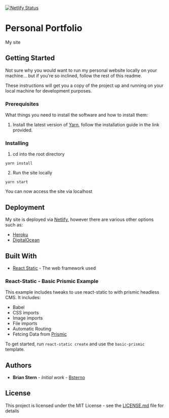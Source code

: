 [![Netlify Status](https://api.netlify.com/api/v1/badges/4c4eaa32-08d8-4516-8a77-da35e1775fb8/deploy-status)](https://app.netlify.com/sites/bstern/deploys)

# Personal Portfolio

My site

## Getting Started

Not sure why you would want to run my personal website locally on your machine... but if you're so inclined, follow the rest of this readme.

These instructions will get you a copy of the project up and running on your local machine for development purposes.

### Prerequisites

What things you need to install the software and how to install them:

1. Install the latest version of [Yarn](https://www.npmjs.com/package/yarn), follow the installation guide in the link provided.


### Installing

1. cd into the root directory

```
yarn install
```

2. Run the site locally

```
yarn start
```

You can now access the site via localhost


## Deployment

My site is deployed via [Netlify](https://www.netlify.com/), however there are various other options such as:
- [Heroku](https://www.heroku.com/)
- [DigitalOcean](https://www.digitalocean.com/)

## Built With

* [React Static](https://github.com/nozzle/react-static) - The web framework used

### React-Static - Basic Prismic Example

This example includes tweaks to use react-static to with prismic headless CMS. It includes:
- Babel
- CSS imports
- Image imports
- File imports
- Automatic Routing
- Fetcing Data from [Prismic](https://prismic.io/)

To get started, run `react-static create` and use the `basic-prismic` template.


## Authors

* **Brian Stern** - *Initial work* - [Bsterno](https://github.com/bsterno)


## License

This project is licensed under the MIT License - see the [LICENSE.md](LICENSE.md) file for details
